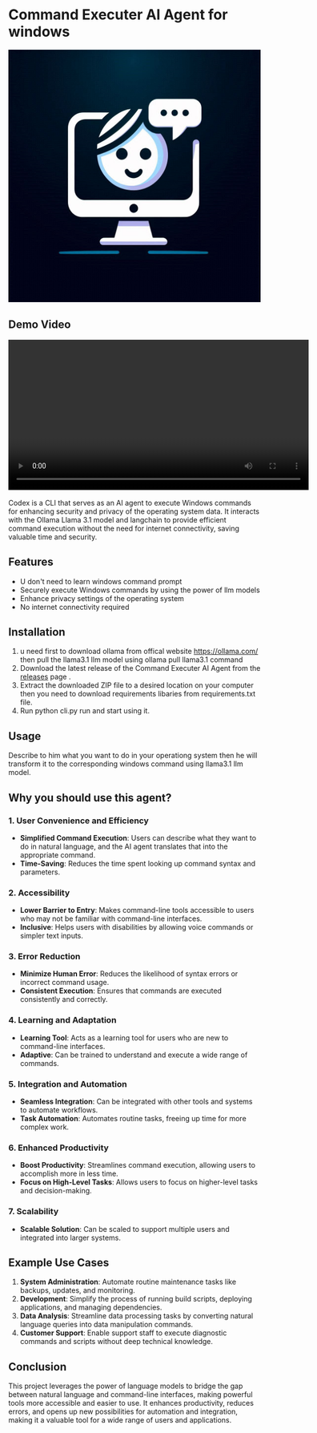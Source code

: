 # Command Executer AI Agent for windows 
![Logo](logo.png)

## Demo Video

<video width="600" controls>
  <source src="output.mp4" type="video/mp4">
  Your browser does not support the video tag.
</video>

Codex is a CLI that serves as an AI agent to execute Windows commands for enhancing security and privacy of the operating system data. It interacts with the Ollama Llama 3.1 model and langchain to provide efficient command execution without the need for internet connectivity, saving valuable time and security.

## Features
- U don't need to learn windows command prompt  
- Securely execute Windows commands by using the power of llm models 
- Enhance privacy settings of the operating system
- No internet connectivity required


## Installation
1. u need first to download ollama from offical website https://ollama.com/ then pull the llama3.1 llm model using ollama pull llama3.1 command
2. Download the latest release of the Command Executer AI Agent from the [releases](https://github.com/abdallahlakh/codex-agent) page .
3. Extract the downloaded ZIP file to a desired location on your computer then you need to download requirements libaries from requirements.txt file.
4. Run python cli.py run and start using it.

## Usage

Describe to him what you want to do in your operationg system then he will transform it to the corresponding windows command using llama3.1 llm model.



## Why you should use this agent?

### 1. User Convenience and Efficiency
- **Simplified Command Execution**: Users can describe what they want to do in natural language, and the AI agent translates that into the appropriate command.
- **Time-Saving**: Reduces the time spent looking up command syntax and parameters.

### 2. Accessibility
- **Lower Barrier to Entry**: Makes command-line tools accessible to users who may not be familiar with command-line interfaces.
- **Inclusive**: Helps users with disabilities by allowing voice commands or simpler text inputs.

### 3. Error Reduction
- **Minimize Human Error**: Reduces the likelihood of syntax errors or incorrect command usage.
- **Consistent Execution**: Ensures that commands are executed consistently and correctly.

### 4. Learning and Adaptation
- **Learning Tool**: Acts as a learning tool for users who are new to command-line interfaces.
- **Adaptive**: Can be trained to understand and execute a wide range of commands.

### 5. Integration and Automation
- **Seamless Integration**: Can be integrated with other tools and systems to automate workflows.
- **Task Automation**: Automates routine tasks, freeing up time for more complex work.

### 6. Enhanced Productivity
- **Boost Productivity**: Streamlines command execution, allowing users to accomplish more in less time.
- **Focus on High-Level Tasks**: Allows users to focus on higher-level tasks and decision-making.

### 7. Scalability
- **Scalable Solution**: Can be scaled to support multiple users and integrated into larger systems.

## Example Use Cases
1. **System Administration**: Automate routine maintenance tasks like backups, updates, and monitoring.
2. **Development**: Simplify the process of running build scripts, deploying applications, and managing dependencies.
3. **Data Analysis**: Streamline data processing tasks by converting natural language queries into data manipulation commands.
4. **Customer Support**: Enable support staff to execute diagnostic commands and scripts without deep technical knowledge.

## Conclusion
This project leverages the power of language models to bridge the gap between natural language and command-line interfaces, making powerful tools more accessible and easier to use. It enhances productivity, reduces errors, and opens up new possibilities for automation and integration, making it a valuable tool for a wide range of users and applications.


